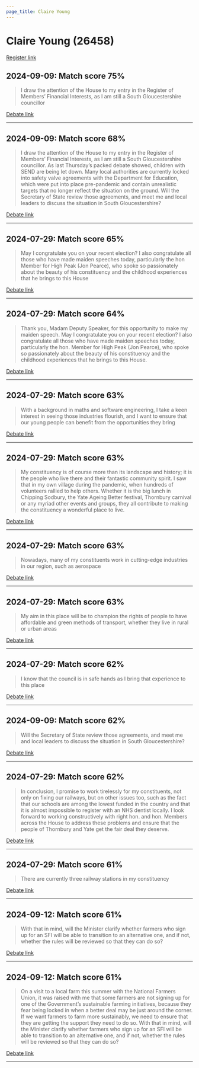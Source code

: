 ```yaml
---
page_title: Claire Young
---
```


# Claire Young  (26458)

[Register link](https://www.theyworkforyou.com/mp/26458/register)



## 2024-09-09: Match score 75%

>I draw the attention of the House to my entry in the Register of Members’ Financial Interests, as I am still a South Gloucestershire councillor

[Debate link](https://www.theyworkforyou.com/debates/?id=2024-09-09b.566.5) 

---



## 2024-09-09: Match score 68%

>I draw the attention of the House to my entry in the Register of Members’ Financial Interests, as I am still a South Gloucestershire councillor. As last Thursday’s packed debate showed, children with SEND are being let down. Many local authorities are currently locked into safety valve agreements with the Department for Education, which were put into place pre-pandemic and contain unrealistic targets that no longer reflect the situation on the ground. Will the Secretary of State review those agreements, and meet me and local leaders to discuss the situation in South Gloucestershire?

[Debate link](https://www.theyworkforyou.com/debates/?id=2024-09-09b.566.5) 

---



## 2024-07-29: Match score 65%

>May I congratulate you on your recent election? I also congratulate all those who have made maiden speeches today, particularly the hon Member for High Peak (Jon Pearce), who spoke so passionately about the beauty of his constituency and the childhood experiences that he brings to this House

[Debate link](https://www.theyworkforyou.com/debates/?id=2024-07-29c.1098.1) 

---



## 2024-07-29: Match score 64%

>Thank you, Madam Deputy Speaker, for this opportunity to make my maiden speech. May I congratulate you on your recent election? I also congratulate all those who have made maiden speeches today, particularly the hon. Member for High Peak (Jon Pearce), who spoke so passionately about the beauty of his constituency and the childhood experiences that he brings to this House.

[Debate link](https://www.theyworkforyou.com/debates/?id=2024-07-29c.1098.1) 

---



## 2024-07-29: Match score 63%

>With a background in maths and software engineering, I take a keen interest in seeing those industries flourish, and I want to ensure that our young people can benefit from the opportunities they bring

[Debate link](https://www.theyworkforyou.com/debates/?id=2024-07-29c.1098.1) 

---



## 2024-07-29: Match score 63%

>My constituency is of course more than its landscape and history; it is the people who live there and their fantastic community spirit. I saw that in my own village during the pandemic, when hundreds of volunteers rallied to help others. Whether it is the big lunch in Chipping Sodbury, the Yate Ageing Better festival, Thornbury carnival or any myriad other events and groups, they all contribute to making the constituency a wonderful place to live.

[Debate link](https://www.theyworkforyou.com/debates/?id=2024-07-29c.1098.1) 

---



## 2024-07-29: Match score 63%

>Nowadays, many of my constituents work in cutting-edge industries in our region, such as aerospace

[Debate link](https://www.theyworkforyou.com/debates/?id=2024-07-29c.1098.1) 

---



## 2024-07-29: Match score 63%

>My aim in this place will be to champion the rights of people to have affordable and green methods of transport, whether they live in rural or urban areas

[Debate link](https://www.theyworkforyou.com/debates/?id=2024-07-29c.1098.1) 

---



## 2024-07-29: Match score 62%

>I know that the council is in safe hands as I bring that experience to this place

[Debate link](https://www.theyworkforyou.com/debates/?id=2024-07-29c.1098.1) 

---



## 2024-09-09: Match score 62%

>Will the Secretary of State review those agreements, and meet me and local leaders to discuss the situation in South Gloucestershire?

[Debate link](https://www.theyworkforyou.com/debates/?id=2024-09-09b.566.5) 

---



## 2024-07-29: Match score 62%

>In conclusion, I promise to work tirelessly for my constituents, not only on fixing our railways, but on other issues too, such as the fact that our schools are among the lowest funded in the country and that it is almost impossible to register with an NHS dentist locally. I look forward to working constructively with right hon. and hon. Members across the House to address these problems and ensure that the people of Thornbury and Yate get the fair deal they deserve.

[Debate link](https://www.theyworkforyou.com/debates/?id=2024-07-29c.1098.1) 

---



## 2024-07-29: Match score 61%

>There are currently three railway stations in my constituency

[Debate link](https://www.theyworkforyou.com/debates/?id=2024-07-29c.1098.1) 

---



## 2024-09-12: Match score 61%

>With that in mind, will the Minister clarify whether farmers who sign up for an SFI will be able to transition to an alternative one, and if not, whether the rules will be reviewed so that they can do so?

[Debate link](https://www.theyworkforyou.com/debates/?id=2024-09-12b.943.0) 

---



## 2024-09-12: Match score 61%

>On a visit to a local farm this summer with the National Farmers Union, it was raised with me that some farmers are not signing up for one of the Government’s sustainable farming initiatives, because they fear being locked in when a better deal may be just around the corner. If we want farmers to farm more sustainably, we need to ensure that they are getting the support they need to do so. With that in mind, will the Minister clarify whether farmers who sign up for an SFI will be able to transition to an alternative one, and if not, whether the rules will be reviewed so that they can do so?

[Debate link](https://www.theyworkforyou.com/debates/?id=2024-09-12b.943.0) 

---


